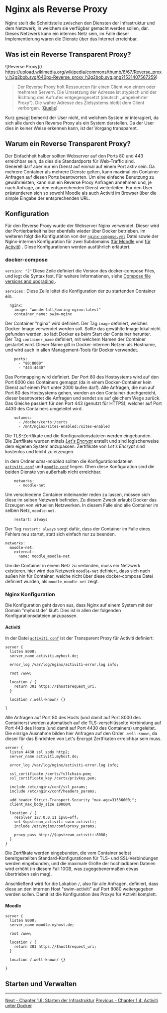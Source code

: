 # Nginx als Reverse Proxy

Nginx stellt die Schnittstelle zwischen den Diensten der Infrastruktur und dem Netzwerk, in welchem sie verfügbar gemacht werden sollen, dar. Dieses Netzwerk kann ein internes Netz sein, im Falle dieser Implementierung waren die Dienste über das Internet erreichbar. 

## Was ist ein Reverse Transparent Proxy?

![Reverse Proxy](/ https://upload.wikimedia.org/wikipedia/commons/thumb/6/67/Reverse_proxy_h2g2bob.svg/640px-Reverse_proxy_h2g2bob.svg.png?1531407567259)

> Der Reverse Proxy holt Ressourcen für einen Client von einem oder mehreren Servern. Die Umsetzung der Adresse ist atypisch und der Richtung des Aufrufes entgegengesetzt (deutsch „umgekehrter Proxy“). Die wahre Adresse des Zielsystems bleibt dem Client verborgen. ([Quelle](https://www.wikiwand.com/de/Reverse_Proxy))

Kurz gesagt bemerkt der User nicht, mit welchem System er interagiert, da sich alle durch den Reverse Proxy als ein System darstellen. Da der User dies in keiner Weise erkennen kann, ist der Vorgang transparent.

## Warum ein Reverse Transparent Proxy?

Der Einfachheit halber sollten Webserver auf den Ports 80 und 443 erreichbar sein, da dies die Standardports für Web-Traffic sind.  
Generell darf aber nur ein Dienst auf einmal auf einem Port aktiv sein. Da mehrere Container als mehrere Dienste gelten, kann maximal ein Container Anfragen auf diesen Ports beantworten. Um eine einfache Benutzung zu gewährleisten, kann nun ein Reverse Proxy Anfragen annehmen und, je nach Anfrage, an den entsprechenden Dienst weiterleiten.
Für den User prästentieren sich so sowohl Moodle als auch Activiti im Browser über die simple Eingabe der entsprechenden URL. 

## Konfiguration

Für den Reverse Proxy wurde der Webserver Nginx verwendet. Dieser wird der Portierbarkeit halber ebenfalls wieder über Docker betrieben. Im weiteren folgt die Konfiguration von der [`nginx-compose.yml`](docker-compose/nginx-compose.yml) Datei sowie der Nginx-internen Konfiguration für zwei Subdomains ([für Moodle]() und [für Activiti]()) . Diese Konfigurationen werden ausführlich erläutert.

### docker-compose

`version: "2"`
Diese Zeile definiert die Version des docker-compose Files, und legt die Syntax fest. Für weitere Informationen, siehe [Compose file versions and upgrading
](https://docs.docker.com/compose/compose-file/compose-versioning/).

`services:`
Diese Zeile leitet die Konfiguration der zu startenden Container ein.

```
  nginx:
    image: "wonderfall/boring-nginx:latest"
    container_name: swim-nginx
```
Der Container "nginx" wird definiert. Der Tag `image` definiert, welches Docker-Image verwendet werden soll. Sollte das gewählte Image lokal nicht gefunden werden, so lädt Docker es beim Start der Container herunter.  
Der Tag `container_name` definiert, mit welchem Namen der Container gestartet wird. Dieser Name gilt in Docker-internen Netzen als Hostname, und wird auch in allen Management-Tools für Docker verwendet.

```
    ports:
      - "80:8000"
      - "443:4430"
```
Das Portmapping wird definiert. Der Port 80 des Hostsystems wird auf den Port 8000 des Containers gemappt (da in einem Docker-Container kein Dienst auf einem Port unter 2000 laufen darf). Alle Anfragen, die nun auf Port 80 des Hostsystems gehen, werden an den Container durchgereicht, dieser beantwortet die Anfragen und sendet sie auf gleichem Wege zurück.  
Das Gleiche passiert für den Port 443 (genutzt für HTTPS), welcher auf Port 4430 des Containers umgeleitet wird.

```
    volumes:
      - /docker/certs:/certs
      - /mnt/nginx/sites-enabled:/sites-enabled
```
Die TLS-Zertfikate und die Konfigurationsdateien werden eingebunden.  
Die Zertfikate wurden mittels [*Let's Encrypt*](https://letsencrypt.org/) erstellt und sind logischerweise dem eigenen System anzupassen. Zertifikate von *Let's Encrypt* sind kostenlos und leicht zu erzeugen.  

In dem Ordner *sites-enabled* sollten die Konfigurationsdateien [`activiti.conf`](docker-compose/Nginx/activiti.conf) und [`moodle.conf`](docker-compose/Nginx/moodle.conf) liegen. Ohen diese Konfiguration sind die beiden Dienste von außerhalb nicht erreichbar.

```
    networks:
      - moodle-net
```
Um verschiedene Container miteinander reden zu lassen, müssen sich diese im selben Netzwerk befinden. Zu diesem Zweck erlaubt Docker das Erzeugen von virtuellen Netzwerken. In diesem Falle sind alle Container im selben Netz, `moodle-net`.

```
    restart: always
```
Der Tag `restart: always` sorgt dafür, dass der Container im Falle eines Fehlers neu startet, statt sich einfach nur zu beenden.

```
networks:
  moodle-net:
    external:
      name: moodle_moodle-net
```
Um die Container in einem Netz zu verbinden, muss ein Netzwerk existieren. hier wird das Netzwerk `moodle-net` definiert, dass sich nach außen hin für Container, welche nicht über diese docker-compose Datei definiert wurden, als `moodle_moodle-net` zeigt.

### Nginx Konfiguration

Die Konfiguration geht davon aus, dass Nginx auf einem System mit der Domain "myhost.de" läuft. Dies ist in allen der folgenden Konfigurationsdateien anzupassen.

#### Activiti

In der Datei [`activiti.conf`](docker-compose/Nginx/activiti.conf) ist der Transparent Proxy für Activiti definiert:

```
server {
  listen 8000;
  server_name activiti.myhost.de;

  error_log /var/log/nginx/activiti-error.log info;

  root /www;

  location / {
    return 301 https://$host$request_uri;
  }

  location /.well-known/ {}

}
```
Alle Anfragen auf Port 80 des Hosts (und damit auf Port 8000 des Containers) werden automatisch auf die TLS-verschlüsselte Verbindung auf Port 443 des Hosts (und damit auf Port 4430 des Containers) umgeleitet.  
Die einzige Ausnahme bilden hier Anfragen auf den Order `.well-known`, da dieser für das Einrichten von Let's Encrypt Zertfikaten erreichbar sein muss.

```
server {
  listen 4430 ssl spdy http2;
  server_name activiti.myhost.de;

  error_log /var/log/nginx/activiti-error.log info;

  ssl_certificate /certs/fullchain.pem;
  ssl_certificate_key /certs/privkey.pem;

  include /etc/nginx/conf/ssl_params;
  include /etc/nginx/conf/headers_params;

  add_header Strict-Transport-Security "max-age=31536000;";
  client_max_body_size 10000M;

  location / {
    resolver 127.0.0.11 ipv6=off;
    set $upstream_activiti swim-activiti;
    include /etc/nginx/conf/proxy_params;

    proxy_pass http://$upstream_activiti:8080;
  }
}
```
Die Zertfikate werden eingebunden, die vom Container selbst bereitgestellten Standard-Konfigurationen für TLS- und SSL-Verbindungen werden eingebunden, und die maximale Größe der hochladbaren Dateien wird erhöht (in diesem Fall 10GB, was zugegebenermaßen etwas übertrieben sein mag).

Anschließend wird für die Lokation `/`, also für alle Anfragen, definiert, dass diese an den internen Host "swim-activiti" auf Port 8080 weitergegeben werden sollen. Damit ist die Konfiguration des Proxys für Activiti komplett.

#### Moodle


```
server {
  listen 8000;
  server_name moodle.myhost.de;

  root /www;

  location / {
    return 301 https://$host$request_uri;
  }

  location /.well-known/ {}

}
```


## Starten und Verwalten




*****************

[Next - Chapter 1.6: Starten der Infrastruktur](starten-der-infrastruktur.md)
[Previous - Chapter 1.4: Activiti unter Docker](activiti-unter-docker.md)